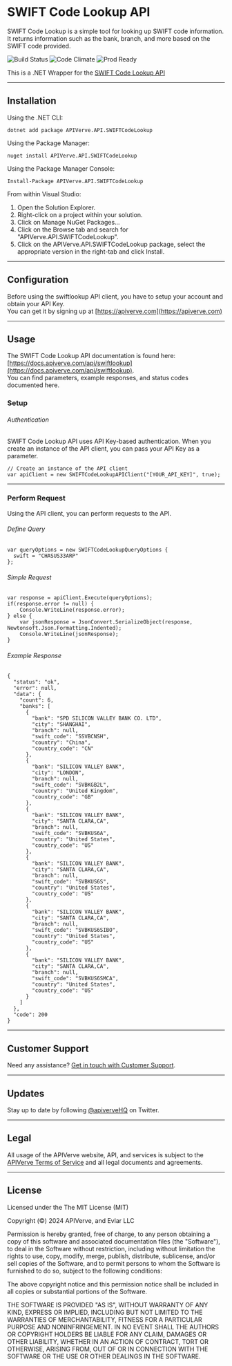 SWIFT Code Lookup API
============

SWIFT Code Lookup is a simple tool for looking up SWIFT code information. It returns information such as the bank, branch, and more based on the SWIFT code provided.

![Build Status](https://img.shields.io/badge/build-passing-green)
![Code Climate](https://img.shields.io/badge/maintainability-B-purple)
![Prod Ready](https://img.shields.io/badge/production-ready-blue)

This is a .NET Wrapper for the [SWIFT Code Lookup API](https://apiverve.com/marketplace/api/swiftlookup)

---

## Installation

Using the .NET CLI:
```
dotnet add package APIVerve.API.SWIFTCodeLookup
```

Using the Package Manager:
```
nuget install APIVerve.API.SWIFTCodeLookup
```

Using the Package Manager Console:
```
Install-Package APIVerve.API.SWIFTCodeLookup
```

From within Visual Studio:

1. Open the Solution Explorer.
2. Right-click on a project within your solution.
3. Click on Manage NuGet Packages...
4. Click on the Browse tab and search for "APIVerve.API.SWIFTCodeLookup".
5. Click on the APIVerve.API.SWIFTCodeLookup package, select the appropriate version in the right-tab and click Install.


---

## Configuration

Before using the swiftlookup API client, you have to setup your account and obtain your API Key.  
You can get it by signing up at [https://apiverve.com](https://apiverve.com)

---

## Usage

The SWIFT Code Lookup API documentation is found here: [https://docs.apiverve.com/api/swiftlookup](https://docs.apiverve.com/api/swiftlookup).  
You can find parameters, example responses, and status codes documented here.

### Setup

###### Authentication
SWIFT Code Lookup API uses API Key-based authentication. When you create an instance of the API client, you can pass your API Key as a parameter.

```
// Create an instance of the API client
var apiClient = new SWIFTCodeLookupAPIClient("[YOUR_API_KEY]", true);
```

---


### Perform Request
Using the API client, you can perform requests to the API.

###### Define Query

```
var queryOptions = new SWIFTCodeLookupQueryOptions {
  swift = "CHASUS33ARP"
};
```

###### Simple Request

```
var response = apiClient.Execute(queryOptions);
if(response.error != null) {
	Console.WriteLine(response.error);
} else {
    var jsonResponse = JsonConvert.SerializeObject(response, Newtonsoft.Json.Formatting.Indented);
    Console.WriteLine(jsonResponse);
}
```

###### Example Response

```
{
  "status": "ok",
  "error": null,
  "data": {
    "count": 6,
    "banks": [
      {
        "bank": "SPD SILICON VALLEY BANK CO. LTD",
        "city": "SHANGHAI",
        "branch": null,
        "swift_code": "SSVBCNSH",
        "country": "China",
        "country_code": "CN"
      },
      {
        "bank": "SILICON VALLEY BANK",
        "city": "LONDON",
        "branch": null,
        "swift_code": "SVBKGB2L",
        "country": "United Kingdom",
        "country_code": "GB"
      },
      {
        "bank": "SILICON VALLEY BANK",
        "city": "SANTA CLARA,CA",
        "branch": null,
        "swift_code": "SVBKUS6A",
        "country": "United States",
        "country_code": "US"
      },
      {
        "bank": "SILICON VALLEY BANK",
        "city": "SANTA CLARA,CA",
        "branch": null,
        "swift_code": "SVBKUS6S",
        "country": "United States",
        "country_code": "US"
      },
      {
        "bank": "SILICON VALLEY BANK",
        "city": "SANTA CLARA,CA",
        "branch": null,
        "swift_code": "SVBKUS6SIBO",
        "country": "United States",
        "country_code": "US"
      },
      {
        "bank": "SILICON VALLEY BANK",
        "city": "SANTA CLARA,CA",
        "branch": null,
        "swift_code": "SVBKUS6SMCA",
        "country": "United States",
        "country_code": "US"
      }
    ]
  },
  "code": 200
}
```

---

## Customer Support

Need any assistance? [Get in touch with Customer Support](https://apiverve.com/contact).

---

## Updates
Stay up to date by following [@apiverveHQ](https://twitter.com/apiverveHQ) on Twitter.

---

## Legal

All usage of the APIVerve website, API, and services is subject to the [APIVerve Terms of Service](https://apiverve.com/terms) and all legal documents and agreements.

---

## License
Licensed under the The MIT License (MIT)

Copyright (&copy;) 2024 APIVerve, and Evlar LLC

Permission is hereby granted, free of charge, to any person obtaining a copy of this software and associated documentation files (the "Software"), to deal in the Software without restriction, including without limitation the rights to use, copy, modify, merge, publish, distribute, sublicense, and/or sell copies of the Software, and to permit persons to whom the Software is furnished to do so, subject to the following conditions:

The above copyright notice and this permission notice shall be included in all copies or substantial portions of the Software.

THE SOFTWARE IS PROVIDED "AS IS", WITHOUT WARRANTY OF ANY KIND, EXPRESS OR IMPLIED, INCLUDING BUT NOT LIMITED TO THE WARRANTIES OF MERCHANTABILITY, FITNESS FOR A PARTICULAR PURPOSE AND NONINFRINGEMENT. IN NO EVENT SHALL THE AUTHORS OR COPYRIGHT HOLDERS BE LIABLE FOR ANY CLAIM, DAMAGES OR OTHER LIABILITY, WHETHER IN AN ACTION OF CONTRACT, TORT OR OTHERWISE, ARISING FROM, OUT OF OR IN CONNECTION WITH THE SOFTWARE OR THE USE OR OTHER DEALINGS IN THE SOFTWARE.